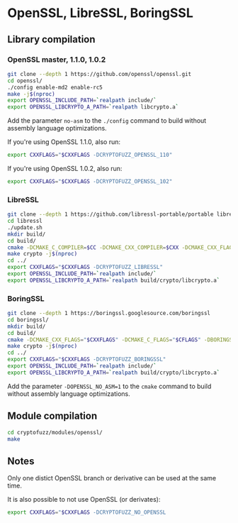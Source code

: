 # OpenSSL, LibreSSL, BoringSSL

## Library compilation

### OpenSSL master, 1.1.0, 1.0.2

```sh
git clone --depth 1 https://github.com/openssl/openssl.git
cd openssl/
./config enable-md2 enable-rc5
make -j$(nproc)
export OPENSSL_INCLUDE_PATH=`realpath include/`
export OPENSSL_LIBCRYPTO_A_PATH=`realpath libcrypto.a`
```

Add the parameter ```no-asm``` to the ```./config``` command to build without assembly language optimizations.

If you're using OpenSSL 1.1.0, also run:

```sh
export CXXFLAGS="$CXXFLAGS -DCRYPTOFUZZ_OPENSSL_110"
```

If you're using OpenSSL 1.0.2, also run:

```sh
export CXXFLAGS="$CXXFLAGS -DCRYPTOFUZZ_OPENSSL_102"
```

### LibreSSL

```sh
git clone --depth 1 https://github.com/libressl-portable/portable libressl
cd libressl
./update.sh
mkdir build/
cd build/
cmake -DCMAKE_C_COMPILER=$CC -DCMAKE_CXX_COMPILER=$CXX -DCMAKE_CXX_FLAGS="$CXXFLAGS" -DCMAKE_C_FLAGS="$CFLAGS" ..
make crypto -j$(nproc)
cd ../
export CXXFLAGS="$CXXFLAGS -DCRYPTOFUZZ_LIBRESSL"
export OPENSSL_INCLUDE_PATH=`realpath include/`
export OPENSSL_LIBCRYPTO_A_PATH=`realpath build/crypto/libcrypto.a`
```

### BoringSSL

```sh
git clone --depth 1 https://boringssl.googlesource.com/boringssl
cd boringssl/
mkdir build/
cd build/
cmake -DCMAKE_CXX_FLAGS="$CXXFLAGS" -DCMAKE_C_FLAGS="$CFLAGS" -DBORINGSSL_ALLOW_CXX_RUNTIME=1 ..
make crypto -j$(nproc)
cd ../
export CXXFLAGS="$CXXFLAGS -DCRYPTOFUZZ_BORINGSSL"
export OPENSSL_INCLUDE_PATH=`realpath include/`
export OPENSSL_LIBCRYPTO_A_PATH=`realpath build/crypto/libcrypto.a`
```

Add the parameter ```-DOPENSSL_NO_ASM=1``` to the ```cmake``` command to build without assembly language optimizations.

## Module compilation

```sh
cd cryptofuzz/modules/openssl/
make
```

## Notes

Only one distict OpenSSL branch or derivative can be used at the same time.

It is also possible to not use OpenSSL (or derivates):

```sh
export CXXFLAGS="$CXXFLAGS -DCRYPTOFUZZ_NO_OPENSSL
```
